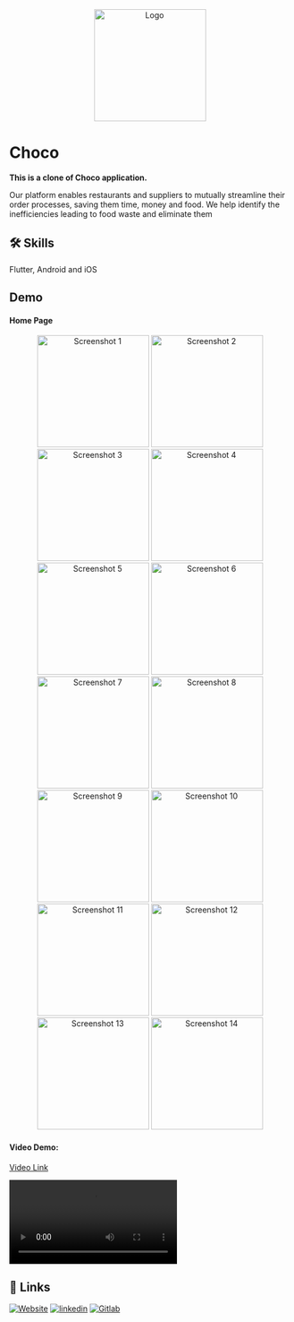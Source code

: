 <div align='center'>
  <img src='https://gitlab.com/maz341/choco/-/raw/main/assets/images/logo.png' width='200' alt='Logo'>
</div>

# Choco

**This is a clone of Choco application.**

Our platform enables restaurants and suppliers to mutually streamline their order processes, saving them time, money and food. We help identify the inefficiencies leading to food waste and eliminate them

## 🛠 Skills

Flutter, Android and iOS

## Demo

#### Home Page

<!-- ![Home Page](https://gitlab.com/maz341/charity-finder/-/raw/main/assets/screenshots/1.png) -->

<div align='center'>
  <img src='https://gitlab.com/maz341/choco/-/raw/main/assets/screenshot/1.png' width='200' alt='Screenshot 1'>
  
<img src='https://gitlab.com/maz341/choco/-/raw/main/assets/screenshot/2.png' width='200' alt='Screenshot 2'>
  
<img src='https://gitlab.com/maz341/choco/-/raw/main/assets/screenshot/3.png' width='200' alt='Screenshot 3'>
  
<img src='https://gitlab.com/maz341/choco/-/raw/main/assets/screenshot/4.png' width='200' alt='Screenshot 4'>

<img src='https://gitlab.com/maz341/choco/-/raw/main/assets/screenshot/5.png' width='200' alt='Screenshot 5'>

<img src='https://gitlab.com/maz341/choco/-/raw/main/assets/screenshot/6.png' width='200' alt='Screenshot 6'>

<img src='https://gitlab.com/maz341/choco/-/raw/main/assets/screenshot/7.png' width='200' alt='Screenshot 7'>

<img src='https://gitlab.com/maz341/choco/-/raw/main/assets/screenshot/8.png' width='200' alt='Screenshot 8'>

<img src='https://gitlab.com/maz341/choco/-/raw/main/assets/screenshot/9.png' width='200' alt='Screenshot 9'>

<img src='https://gitlab.com/maz341/choco/-/raw/main/assets/screenshot/10.png' width='200' alt='Screenshot 10'>

<img src='https://gitlab.com/maz341/choco/-/raw/main/assets/screenshot/11.png' width='200' alt='Screenshot 11'>

<img src='https://gitlab.com/maz341/choco/-/raw/main/assets/screenshot/12.png' width='200' alt='Screenshot 12'>

<img src='https://gitlab.com/maz341/choco/-/raw/main/assets/screenshot/13.png' width='200' alt='Screenshot 13'>

<img src='https://gitlab.com/maz341/choco/-/raw/main/assets/screenshot/14.png' width='200' alt='Screenshot 14'>

</div>

#### Video Demo:

[Video Link](https://gitlab.com/maz341/choco/-/raw/main/assets/screenshot/recording.mp4)

![Video Demo](https://gitlab.com/maz341/choco/-/raw/main/assets/screenshot/recording.mp4)

## 🔗 Links

[![Website](https://img.shields.io/badge/my_portfolio-000?style=for-the-badge&logo=ko-fi&logoColor=white)](https://maazkamal.com)
[![linkedin](https://img.shields.io/badge/linkedin-0A66C2?style=for-the-badge&logo=linkedin&logoColor=white)](https://www.linkedin.com/in/mazkamal/)
[![Gitlab](https://img.shields.io/badge/gitlab-fc6d27?style=for-the-badge&logo=gitlab&logoColor=white)](https://gitlab.com/maz341)
